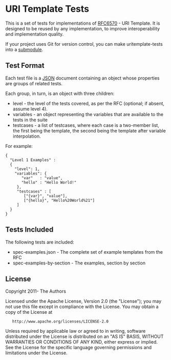 
URI Template Tests
==================

This is a set of tests for implementations of
[RFC6570](http://tools.ietf.org/html/rfc6570) - URI Template. It is designed
to be reused by any implementation, to improve interoperability and
implementation quality.

If your project uses Git for version control, you can make uritemplate-tests into a [submodule](http://help.github.com/submodules/).

Test Format
-----------

Each test file is a [JSON](http://tools.ietf.org/html/RFC6627) document
containing an object whose properties are groups of related tests.

Each group, in turn, is an object with three children:

* level - the level of the tests covered, as per the RFC (optional; if absent,
  assume level 4).
* variables - an object representing the variables that are available to the
  tests in the suite
* testcases - a list of testcases, where each case is a two-member list, the
  first being the template, the second being the template after variable
  interpolation.

For example:

    {
      "Level 1 Examples" : 
      {
        "level": 1,
        "variables": {
           "var"   : "value",
           "hello" : "Hello World!"
         },
         "testcases" : [
            ["{var}", "value"],
            ["{hello}", "Hello%20World%21"]
         ]
      }
    }


Tests Included
--------------

The following tests are included:

* spec-examples.json - The complete set of example templates from the RFC
* spec-examples-by-section - The examples, section by section

License
-------

   Copyright 2011- The Authors

   Licensed under the Apache License, Version 2.0 (the "License");
   you may not use this file except in compliance with the License.
   You may obtain a copy of the License at

       http://www.apache.org/licenses/LICENSE-2.0

   Unless required by applicable law or agreed to in writing, software
   distributed under the License is distributed on an "AS IS" BASIS,
   WITHOUT WARRANTIES OR CONDITIONS OF ANY KIND, either express or implied.
   See the License for the specific language governing permissions and
   limitations under the License.

